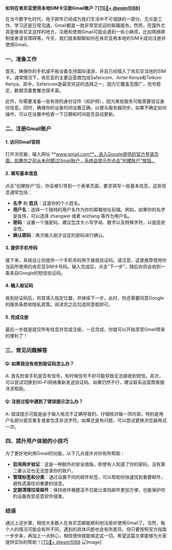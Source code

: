 **如何在肯尼亚使用本地SIM卡注册Gmail账户？[[TG💪+ @esim1088](https://t.me/s/esim1088)]**

在当今数字化时代，电子邮件已经成为我们生活中不可或缺的一部分。无论是工作、学习还是日常沟通，Gmail都是一款非常受欢迎的邮箱服务。然而，在国外尤其是像肯尼亚这样的地方，注册和使用Gmail可能会遇到一些小麻烦，比如网络限制或者语言障碍等。今天，我们就来聊聊如何在肯尼亚用本地的SIM卡成功注册并使用Gmail。

### 一、准备工作

首先，确保你的手机或平板设备支持国际漫游，并且已经插入了肯尼亚当地的SIM卡。通常情况下，肯尼亚的主要运营商包括Safaricom、Airtel Kenya和Telkom Kenya。其中，Safaricom是最受欢迎的选择之一，因为它覆盖范围广，信号稳定，数据流量套餐也很丰富。

此外，你需要准备一张有效的身份证件（如护照），因为某些服务可能需要验证身份信息。同时，确保你的设备时间设置正确，以便与服务器同步。如果不确定如何操作，可以在设置中检查一下日期和时间是否自动更新。

### 二、注册Gmail账户

#### 1. 访问Gmail官网

打开浏览器，输入网址 **www.gmail.com**，进入Google提供的官方登录页面。如果你之前从未创建过Gmail账户，系统会提示你点击“创建账户”按钮。

#### 2. 填写基本信息

点击“创建账户”后，你会被引导到一个表单页面，要求填写一些基本信息。这些信息通常包括：

- **名字** 和 **姓氏**：这是你的个人姓名。
- **用户名**：选择一个独特的用户名作为你的邮箱地址前缀。例如，如果你的名字是张伟，可以选择 zhangwei 或者 wizhang 等作为用户名。
- **密码**：设置一个强密码，建议包含大小写字母、数字以及特殊字符，以提高安全性。
- **确认密码**：再次输入刚才设定的密码进行确认。

#### 3. 提供手机号码

接下来，系统会让你提供一个手机号码用于接收验证码。请注意，这里推荐使用你当前所使用的肯尼亚SIM卡号码。输入完成后，点击“下一步”，随后你将会收到一条来自Google的短信验证码。

#### 4. 输入验证码

收到验证码后，将其填入指定位置，并继续下一步。此时，你还需要同意Google的服务条款和隐私政策。阅读完之后勾选同意框即可。

#### 5. 完成注册

最后一步就是提交所有信息并完成注册。一旦完成，你就可以开始享受Gmail带来的便利了！

### 三、常见问题解答

#### Q: 如果我没有收到验证码怎么办？
A: 首先检查手机是否有信号，有时候信号不好可能导致无法接收到短信。其次，可以尝试切换到Wi-Fi网络重新发送验证码。如果仍然不行，建议联系运营商客服寻求帮助。

#### Q: 注册过程中遇到了错误提示怎么办？
A: 错误提示可能是由于输入格式不正确导致的。仔细核对每一项内容，特别是用户名部分是否重复或者包含非法字符。如果还是有问题，可以尝试更换浏览器再试一次。

### 四、提升用户体验的小技巧

为了更好地利用Gmail的功能，以下几点或许对你有所帮助：

- **启用两步验证**：这是一种额外的安全措施，即使有人知道了你的密码，没有第二重认证也无法登录你的账户。
- **管理标签和分类**：通过设置不同的邮件标签，可以帮助你快速找到重要邮件，避免遗漏任何重要的信息。
- **定期清理垃圾邮件**：保持收件箱整洁不仅能让查找邮件更加方便，也能保护你的设备免受恶意软件侵害。

### 结语

通过上述步骤，相信大多数人在肯尼亚都能顺利地注册并使用Gmail了。当然，每个人的情况可能会有所不同，遇到的具体问题也会有所差异。但只要按照官方指南一步步来，再加上一点耐心，相信很快就能搞定这一切。希望这篇文章能够为大家提供实际的帮助！[[TG💪+ @esim1088](https://t.me/s/esim1088) ![Image](https://i.postimg.cc/4NQfJmqS/Snipaste-2025-05-13-00-14-12.png)]
